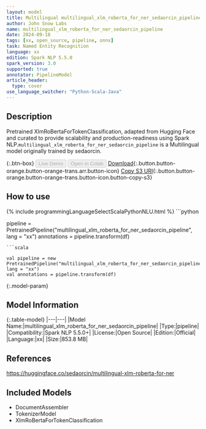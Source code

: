 ```yaml
---
layout: model
title: Multilingual multilingual_xlm_roberta_for_ner_sedaorcin_pipeline pipeline XlmRoBertaForTokenClassification from sedaorcin
author: John Snow Labs
name: multilingual_xlm_roberta_for_ner_sedaorcin_pipeline
date: 2024-09-18
tags: [xx, open_source, pipeline, onnx]
task: Named Entity Recognition
language: xx
edition: Spark NLP 5.5.0
spark_version: 3.0
supported: true
annotator: PipelineModel
article_header:
  type: cover
use_language_switcher: "Python-Scala-Java"
---
```


## Description

Pretrained XlmRoBertaForTokenClassification, adapted from Hugging Face and curated to provide scalability and production-readiness using Spark NLP.`multilingual_xlm_roberta_for_ner_sedaorcin_pipeline` is a Multilingual model originally trained by sedaorcin.

{:.btn-box}
<button class="button button-orange" disabled>Live Demo</button>
<button class="button button-orange" disabled>Open in Colab</button>
[Download](https://s3.amazonaws.com/auxdata.johnsnowlabs.com/public/models/multilingual_xlm_roberta_for_ner_sedaorcin_pipeline_xx_5.5.0_3.0_1726636499064.zip){:.button.button-orange.button-orange-trans.arr.button-icon}
[Copy S3 URI](s3://auxdata.johnsnowlabs.com/public/models/multilingual_xlm_roberta_for_ner_sedaorcin_pipeline_xx_5.5.0_3.0_1726636499064.zip){:.button.button-orange.button-orange-trans.button-icon.button-copy-s3}

## How to use



<div class="tabs-box" markdown="1">
{% include programmingLanguageSelectScalaPythonNLU.html %}
```python

pipeline = PretrainedPipeline("multilingual_xlm_roberta_for_ner_sedaorcin_pipeline", lang = "xx")
annotations =  pipeline.transform(df)   

```
```scala

val pipeline = new PretrainedPipeline("multilingual_xlm_roberta_for_ner_sedaorcin_pipeline", lang = "xx")
val annotations = pipeline.transform(df)

```
</div>

{:.model-param}
## Model Information

{:.table-model}
|---|---|
|Model Name:|multilingual_xlm_roberta_for_ner_sedaorcin_pipeline|
|Type:|pipeline|
|Compatibility:|Spark NLP 5.5.0+|
|License:|Open Source|
|Edition:|Official|
|Language:|xx|
|Size:|853.8 MB|

## References

https://huggingface.co/sedaorcin/multilingual-xlm-roberta-for-ner

## Included Models

- DocumentAssembler
- TokenizerModel
- XlmRoBertaForTokenClassification